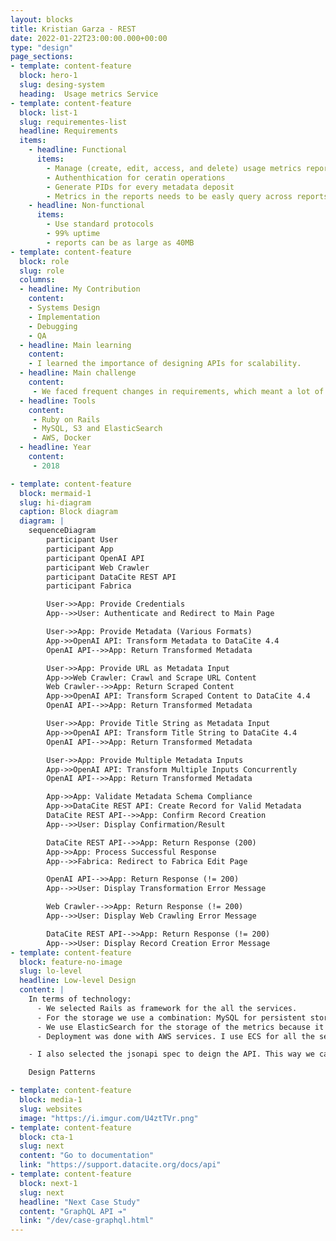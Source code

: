 ```yaml
---
layout: blocks
title: Kristian Garza - REST
date: 2022-01-22T23:00:00.000+00:00
type: "design"
page_sections:
- template: content-feature
  block: hero-1
  slug: desing-system
  heading:  Usage metrics Service
- template: content-feature
  block: list-1
  slug: requirementes-list
  headline: Requirements 
  items:
    - headline: Functional
      items:
        - Manage (create, edit, access, and delete) usage metrics reports.
        - Authenthication for ceratin operations
        - Generate PIDs for every metadata deposit
        - Metrics in the reports needs to be easly query across reports.
    - headline: Non-functional
      items:
        - Use standard protocols
        - 99% uptime
        - reports can be as large as 40MB
- template: content-feature
  block: role
  slug: role
  columns: 
  - headline: My Contribution
    content:
    - Systems Design
    - Implementation
    - Debugging
    - QA
  - headline: Main learning
    content: 
    - I learned the importance of designing APIs for scalability. 
  - headline: Main challenge
    content: 
     - We faced frequent changes in requirements, which meant a lot of code had to be reworked
  - headline: Tools
    content: 
     - Ruby on Rails
     - MySQL, S3 and ElasticSearch
     - AWS, Docker
  - headline: Year
    content: 
     - 2018

- template: content-feature
  block: mermaid-1
  slug: hi-diagram
  caption: Block diagram
  diagram: |
    sequenceDiagram
        participant User
        participant App
        participant OpenAI API
        participant Web Crawler
        participant DataCite REST API
        participant Fabrica

        User->>App: Provide Credentials
        App-->>User: Authenticate and Redirect to Main Page

        User->>App: Provide Metadata (Various Formats)
        App->>OpenAI API: Transform Metadata to DataCite 4.4
        OpenAI API-->>App: Return Transformed Metadata

        User->>App: Provide URL as Metadata Input
        App->>Web Crawler: Crawl and Scrape URL Content
        Web Crawler-->>App: Return Scraped Content
        App->>OpenAI API: Transform Scraped Content to DataCite 4.4
        OpenAI API-->>App: Return Transformed Metadata

        User->>App: Provide Title String as Metadata Input
        App->>OpenAI API: Transform Title String to DataCite 4.4
        OpenAI API-->>App: Return Transformed Metadata

        User->>App: Provide Multiple Metadata Inputs
        App->>OpenAI API: Transform Multiple Inputs Concurrently
        OpenAI API-->>App: Return Transformed Metadata

        App->>App: Validate Metadata Schema Compliance
        App->>DataCite REST API: Create Record for Valid Metadata
        DataCite REST API-->>App: Confirm Record Creation
        App-->>User: Display Confirmation/Result

        DataCite REST API-->>App: Return Response (200)
        App->>App: Process Successful Response
        App-->>Fabrica: Redirect to Fabrica Edit Page 

        OpenAI API-->>App: Return Response (!= 200)
        App-->>User: Display Transformation Error Message

        Web Crawler-->>App: Return Response (!= 200)
        App-->>User: Display Web Crawling Error Message

        DataCite REST API-->>App: Return Response (!= 200)
        App-->>User: Display Record Creation Error Message
- template: content-feature
  block: feature-no-image
  slug: lo-level
  headline: Low-level Design
  content: |
    In terms of technology:
      - We selected Rails as framework for the all the services.
      - For the storage we use a combination: MySQL for persistent storage of the reports metadata, the user metadata, and the metrics; S3 for the file storage of the reports and Elasticsearch for storage of the metrics.
      - We use ElasticSearch for the storage of the metrics because it allows us to do quick aggregations and queries of the metrics independently of the report.
      - Deployment was done with AWS services. I use ECS for all the services and Mysql, S3 and OpenSearch to host the storage.

    - I also selected the jsonapi spec to deign the API. This way we can support very standard protocols and ways to manage the metadata deposits.

    Design Patterns

- template: content-feature
  block: media-1
  slug: websites
  image: "https://i.imgur.com/U4ztTVr.png"
- template: content-feature
  block: cta-1
  slug: next
  content: "Go to documentation"
  link: "https://support.datacite.org/docs/api"
- template: content-feature
  block: next-1
  slug: next
  headline: "Next Case Study"
  content: "GraphQL API ➔"
  link: "/dev/case-graphql.html"
---
```






